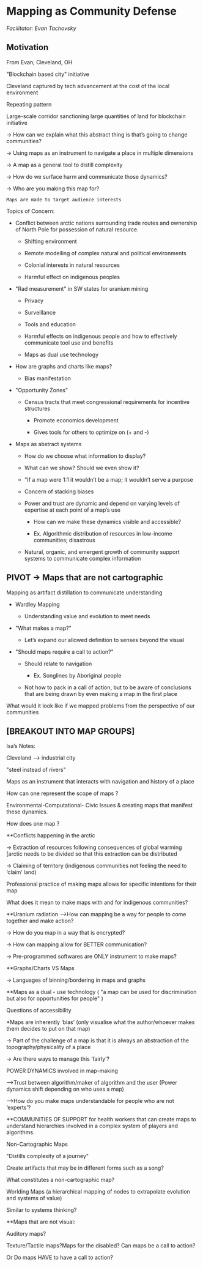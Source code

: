# Mapping as Community Defense

*Facilitator: Evan Tachovsky*

## Motivation

From Evan; Cleveland, OH

"Blockchain based city" initiative

Cleveland captured by tech advancement at the cost of the local environment

Repeating pattern

Large-scale corridor sanctioning large quantities of land for blockchain initiative

→ How can we explain what this abstract thing is that’s going to change communities?

→ Using maps as an instrument to navigate a place in multiple dimensions

→ A map as a general tool to distill complexity

→ How do we surface harm and communicate those dynamics?

→ Who are you making this map for?

	Maps are made to target audience interests

Topics of Concern:

* Conflict between arctic nations surrounding trade routes and ownership of North Pole for possession of natural resource.

    * Shifting environment

    * Remote modelling of complex natural and political environments

    * Colonial interests in natural resources

    * Harmful effect on indigenous peoples

* "Rad measurement" in SW states for uranium mining

    * Privacy

    * Surveillance

    * Tools and education

    * Harmful effects on indigenous people and how to effectively communicate tool use and benefits

    * Maps as dual use technology

* How are graphs and charts like maps?

    * Bias manifestation

* "Opportunity Zones"

    * Census tracts that meet congressional requirements for incentive structures

        * Promote economics development

        * Gives tools for others to optimize on (+ and -)

* Maps as abstract systems

    * How do we choose what information to display?

    * What can we show? Should we even show it?

    * "If a map were 1:1 it wouldn’t be a map; it wouldn’t serve a purpose

    * Concern of stacking biases

    * Power and trust are dynamic and depend on varying levels of expertise at each point of a map’s use

        * How can we make these dynamics visible and accessible?

        * Ex. Algorithmic distribution of resources in low-income communities; disastrous

    * Natural, organic, and emergent growth of community support systems to communicate complex information

## PIVOT → Maps that are not cartographic

Mapping as artifact distillation to communicate understanding

* Wardley Mapping

    * Understanding value and evolution to meet needs

* "What makes a map?"

    * Let’s expand our allowed definition to senses beyond the visual 

* "Should maps require a call to action?"

    * Should relate to navigation

        * Ex. Songlines by Aboriginal people

    * Not how to pack in a call of action, but to be aware of conclusions that are being drawn by even making a map in the first place

What would it look like if we mapped problems from the perspective of our communities

## [BREAKOUT INTO MAP GROUPS]

Isa’s Notes:

Cleveland —> industrial city

"steel instead of rivers"

Maps as an instrument that interacts with navigation and history of a place

How can one represent the scope of maps ?

Environmental-Computational- Civic Issues & creating maps that manifest these dynamics. 

How does one map ?

**Conflicts happening in the arctic 

→ Extraction of resources following consequences of global warming [arctic needs to be divided so that this extraction can be distributed

→ Claiming of territory (indigenous communities not feeling the need to ‘claim’ land)

Professional practice of making maps allows for specific intentions for their map

What does it mean to make maps with and for indigenous communities?

**Uranium radiation -->How can mapping be a way for people to come together and make action? 

→ How do you map in a way that is encrypted?

→ How can mapping allow for BETTER communication? 

→ Pre-programmed softwares are ONLY instrument to make maps? 

**Graphs/Charts VS Maps

→ Languages of binning/bordering in maps and graphs 

**Maps as a dual - use technology ( "a map can be used for discrimination but also for opportunities for people" ) 

Questions of accessibility

*Maps are inherently ‘bias’ (only visualise what the author/whoever makes them decides to put on that map)

→ Part of the challenge of a map is that it is always an abstraction of the topography/physicality of a place

→ Are there ways to manage this ‘fairly’?

POWER DYNAMICS involved in map-making 

-->Trust between algorithm/maker of algorithm and the user (Power dynamics shift depending on who uses a map) 

-->How do you make maps understandable for people who are not ‘experts’?

**COMMUNITIES OF SUPPORT for health workers that can create maps to understand hierarchies involved in a complex system of players and algorithms. 

Non-Cartographic Maps 

"Distills complexity of a journey"

Create artifacts that may be in different forms such as a song?

What constitutes a non-cartographic map?

Worlding Maps (a hierarchical mapping of nodes to extrapolate evolution and systems of value)

Similar to systems thinking?

**Maps that are not visual:

Auditory maps?

Texture/Tactile maps?Maps for the disabled? Can maps be a call to action? 

Or Do maps HAVE to have a call to action?

